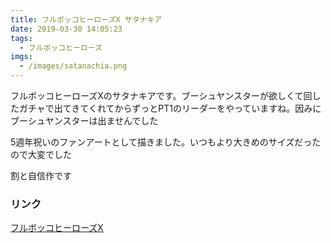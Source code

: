 ```yaml
---
title: フルボッコヒーローズX サタナキア
date: 2019-03-30 14:05:23
tags:
  - フルボッコヒーローズ
imgs:
  - /images/satanachia.png
---
```



フルボッコヒーローズXのサタナキアです。ブーシュヤンスターが欲しくて回したガチャで出てきてくれてからずっとPT1のリーダーをやっていますね。因みにブーシュヤンスターは出ませんでした

5週年祝いのファンアートとして描きました。いつもより大きめのサイズだったので大変でした

割と自信作です

### リンク
[フルボッコヒーローズX](https://official.fullbokko.drecom.jp)


